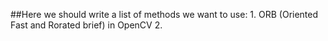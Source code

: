 ##Here we should write a list of methods we want to use:
    1. ORB (Oriented Fast and Rorated brief) in OpenCV
    2. 
    